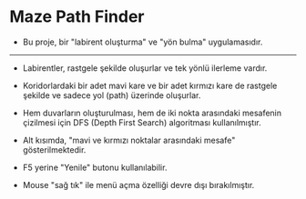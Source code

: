 # Maze Path Finder

- Bu proje, bir "labirent oluşturma" ve "yön bulma" uygulamasıdır.

***

- Labirentler, rastgele şekilde oluşurlar ve tek yönlü ilerleme vardır.

- Koridorlardaki bir adet mavi kare ve bir adet kırmızı kare de rastgele şekilde ve sadece yol (path) üzerinde oluşurlar.

- Hem duvarların oluşturulması, hem de iki nokta arasındaki mesafenin çizilmesi için DFS (Depth First Search) algoritması kullanılmıştır.

- Alt kısımda, "mavi ve kırmızı noktalar arasındaki mesafe" gösterilmektedir.

- F5 yerine "Yenile" butonu kullanılabilir.

- Mouse "sağ tık" ile menü açma özelliği devre dışı bırakılmıştır.